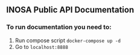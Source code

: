## INOSA Public API Documentation

### To run documentation you need to:

1. Run compose script `docker-compose up -d`
2. Go to `localhost:8888`
